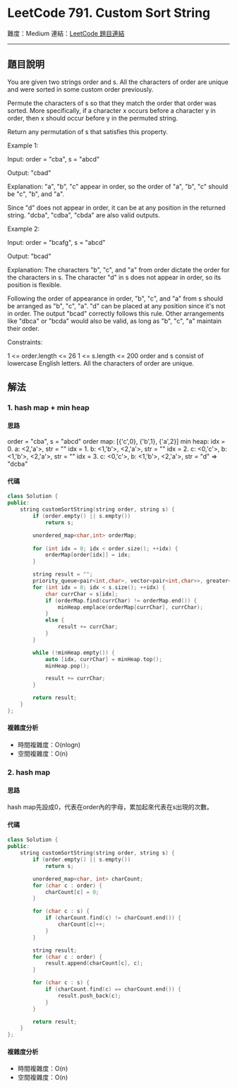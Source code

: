 # LeetCode 791. Custom Sort String

難度：Medium
連結：[LeetCode 題目連結](https://leetcode.com/problems/custom-sort-string/description/)

---

## 題目說明
    
You are given two strings order and s. All the characters of order are unique and were sorted in some custom order previously.

Permute the characters of s so that they match the order that order was sorted. More specifically, if a character x occurs before a character y in order, then x should occur before y in the permuted string.

Return any permutation of s that satisfies this property.

 

Example 1:

Input: order = "cba", s = "abcd"

Output: "cbad"

Explanation: "a", "b", "c" appear in order, so the order of "a", "b", "c" should be "c", "b", and "a".

Since "d" does not appear in order, it can be at any position in the returned string. "dcba", "cdba", "cbda" are also valid outputs.

Example 2:

Input: order = "bcafg", s = "abcd"

Output: "bcad"

Explanation: The characters "b", "c", and "a" from order dictate the order for the characters in s. The character "d" in s does not appear in order, so its position is flexible.

Following the order of appearance in order, "b", "c", and "a" from s should be arranged as "b", "c", "a". "d" can be placed at any position since it's not in order. The output "bcad" correctly follows this rule. Other arrangements like "dbca" or "bcda" would also be valid, as long as "b", "c", "a" maintain their order.

 

Constraints:

1 <= order.length <= 26
1 <= s.length <= 200
order and s consist of lowercase English letters.
All the characters of order are unique.

## 解法
### 1. hash map + min heap
#### 思路

order = "cba", s = "abcd"
order map: [{'c',0}, {'b',1}, {'a',2}]
min heap: 
    idx = 0. a: <2,'a'>, str = ""
    idx = 1. b: <1,'b'>, <2,'a'>, str = ""
    idx = 2. c: <0,'c'>, b: <1,'b'>, <2,'a'>, str = ""
    idx = 3. c: <0,'c'>, b: <1,'b'>, <2,'a'>, str = "d"
=> "dcba"

#### 代碼
```c++
class Solution {
public:
    string customSortString(string order, string s) {
        if (order.empty() || s.empty())
            return s;

        unordered_map<char,int> orderMap;
        
        for (int idx = 0; idx < order.size(); ++idx) {
            orderMap[order[idx]] = idx;
        }

        string result = "";
        priority_queue<pair<int,char>, vector<pair<int,char>>, greater<pair<int,char>>> minHeap;
        for (int idx = 0; idx < s.size(); ++idx) {
            char currChar = s[idx];
            if (orderMap.find(currChar) != orderMap.end()) {
                minHeap.emplace(orderMap[currChar], currChar);
            }
            else {
                result += currChar;
            }
        }

        while (!minHeap.empty()) {
            auto [idx, currChar] = minHeap.top();
            minHeap.pop();

            result += currChar;
        }

        return result;
    }
};
```

#### 複雜度分析

- 時間複雜度：O(nlogn)
- 空間複雜度：O(n)

### 2. hash map
#### 思路

hash map先設成0，代表在order內的字母，累加起來代表在s出現的次數。

#### 代碼
```c++
class Solution {
public:
    string customSortString(string order, string s) {
        if (order.empty() || s.empty())
            return s;

        unordered_map<char, int> charCount;
        for (char c : order) {
            charCount[c] = 0;
        }

        for (char c : s) {
            if (charCount.find(c) != charCount.end()) {
                charCount[c]++;
            }
        }

        string result;
        for (char c : order) {
            result.append(charCount[c], c);
        }

        for (char c : s) {
            if (charCount.find(c) == charCount.end()) {
                result.push_back(c);
            }
        }

        return result;
    }
};
```

#### 複雜度分析

- 時間複雜度：O(n)
- 空間複雜度：O(n)

